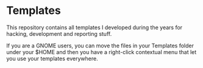 # Templates

This repository contains all templates I developed during the years for
hacking, development and reporting stuff.

If you are a GNOME users, you can move the files in your Templates folder under
your $HOME and then you have a right-click contextual menu that let you use
your templates everywhere.
